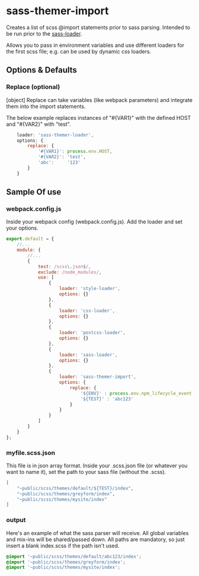 # sass-themer-import

Creates a list of scss @import statements prior to sass parsing.  Intended to be run prior to the  [sass-loader](https://github.com/webpack-contrib/sass-loader).

Allows you to pass in environment variables and use different loaders for the first scss file; e.g. can be used by dynamic css loaders.

## Options & Defaults

### Replace (optional)

[object] Replace can take variables (like webpack parameters) and integrate them into the import statements.

The below example replaces instances of "#{VAR1}" with the defined HOST and "#{VAR2}" with "test".

```javascript
    loader: 'sass-themer-loader',
    options: {
        replace: {
            '#{VAR1}': process.env.HOST,
            '#{VAR2}': 'test',
            'abc':     '123'
        }
    }
```

## Sample Of use

### webpack.config.js

Inside your webpack config (webpack.config.js). Add the loader and set your options.

```javascript
export.default = {
    //...
    module: {
        //...
        {
            test: /scss\.json$/,
            exclude: /node_modules/,
            use: [
                {
                    loader: 'style-loader',
                    options: {}
                },
                {
                    loader: 'css-loader',
                    options: {}
                },
                {
                    loader: 'postcss-loader',
                    options: {}
                },
                {
                    loader: 'sass-loader',
                    options: {}
                },
                {
                    loader: 'sass-themer-import',
                    options: {
                        replace: {
                            '${ENV}' : process.env.npm_lifecycle_event,
                            '${TEST}' : 'abc123'
                        }
                    }
                }
            ]
        }
    }
};
```

### myfile.scss.json

This file is in json array format.  Inside your .scss.json file (or whatever you want to name it), set the path to your sass file (without the .scss).
```json
[
    "~public/scss/themes/default/${TEST}/index",
    "~public/scss/themes/greyform/index",
    "~public/scss/themes/mysite/index"
]
```

### output

Here's an example of what the sass parser will receive.  All global variables and mix-ins will be shared/passed down.  All paths are mandatory, so just insert a blank index.scss if the path isn't used.

```scss
@import '~public/scss/themes/default/abc123/index';
@import '~public/scss/themes/greyform/index';
@import '~public/scss/themes/mysite/index';
```
